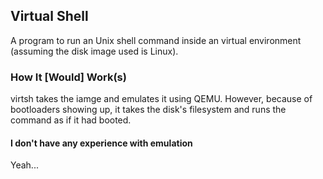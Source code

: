 ## Virtual Shell
A program to run an Unix shell command inside an virtual environment (assuming the disk image used is Linux).
### How It [Would] Work(s)
virtsh takes the iamge and emulates it using QEMU. However, because of bootloaders showing up, it takes the disk's filesystem and runs the command as if it had booted. 
#### I don't have any experience with emulation
Yeah...
